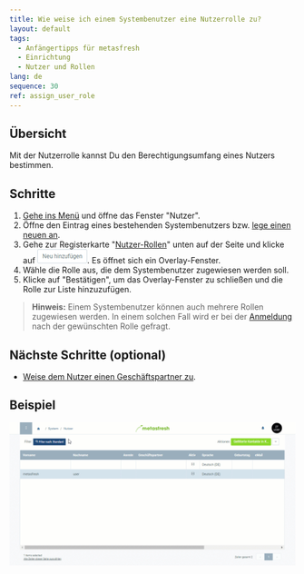 ```yaml
---
title: Wie weise ich einem Systembenutzer eine Nutzerrolle zu?
layout: default
tags:
  - Anfängertipps für metasfresh
  - Einrichtung
  - Nutzer und Rollen
lang: de
sequence: 30
ref: assign_user_role
---
```


## Übersicht
Mit der Nutzerrolle kannst Du den Berechtigungsumfang eines Nutzers bestimmen.

## Schritte
1. [Gehe ins Menü](Menu) und öffne das Fenster "Nutzer".
1. Öffne den Eintrag eines bestehenden Systembenutzers bzw. [lege einen neuen an](Neuer_Systembenutzer).
1. Gehe zur Registerkarte "[Nutzer-Rollen](NeueBenutzerrolle)" unten auf der Seite und klicke auf !["Neu hinzufügen"](assets/Neu_hinzufuegen_Button.png). Es öffnet sich ein Overlay-Fenster.
1. Wähle die Rolle aus, die dem Systembenutzer zugewiesen werden soll.
1. Klicke auf "Bestätigen", um das Overlay-Fenster zu schließen und die Rolle zur Liste hinzuzufügen.
 >**Hinweis:** Einem Systembenutzer können auch mehrere Rollen zugewiesen werden. In einem solchen Fall wird er bei der [Anmeldung](Anmeldung) nach der gewünschten Rolle gefragt.

## Nächste Schritte (optional)
- [Weise dem Nutzer einen Geschäftspartner zu](Nutzer_GPartner_zuweisen).

## Beispiel
![](assets/Nutzerrolle_zuweisen.gif)
